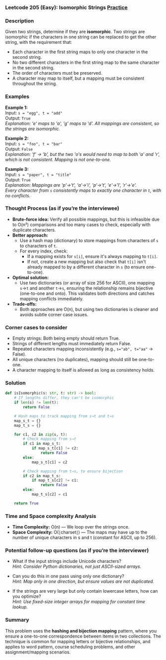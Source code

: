 ### Leetcode 205 (Easy): Isomorphic Strings [Practice](https://leetcode.com/problems/isomorphic-strings)

### Description  
Given two strings, determine if they are **isomorphic**. Two strings are isomorphic if the characters in one string can be replaced to get the other string, with the requirement that:
- Each character in the first string maps to only one character in the second string.
- No two different characters in the first string map to the same character in the second string.
- The order of characters must be preserved.
- A character may map to itself, but a mapping must be consistent throughout the string.

### Examples  

**Example 1:**  
Input: `s = "egg", t = "add"`  
Output: `True`  
*Explanation: 'e' maps to 'a', 'g' maps to 'd'. All mappings are consistent, so the strings are isomorphic.*

**Example 2:**  
Input: `s = "foo", t = "bar"`  
Output: `False`  
*Explanation: 'f' → 'b', but the two 'o's would need to map to both 'a' and 'r', which is not consistent. Mapping is not one-to-one.*

**Example 3:**  
Input: `s = "paper", t = "title"`  
Output: `True`  
*Explanation: Mappings are 'p'→'t', 'a'→'i', 'p'→'t', 'e'→'l', 'r'→'e'.  
Every character from `s` consistently maps to exactly one character in `t`, with no conflicts.*

### Thought Process (as if you’re the interviewee)  
- **Brute-force idea:** Verify all possible mappings, but this is infeasible due to O(n²) comparisons and too many cases to check, especially with duplicate characters.
- **Better approach:**  
  - Use a hash map (dictionary) to store mappings from characters of `s` to characters of `t`.  
  - For every index, check:  
    - If a mapping exists for `s[i]`, ensure it's always mapping to `t[i]`.  
    - If not, create a new mapping but also check that `t[i]` isn't already mapped to by a different character in `s` (to ensure one-to-one).
- **Optimal solution:**  
  - Use two dictionaries (or array of size 256 for ASCII), one mapping `s`→`t` and another `t`→`s`, ensuring the relationship remains bijective (one-to-one and onto). This validates both directions and catches mapping conflicts immediately.
- **Trade-offs:**  
  - Both approaches are O(n), but using two dictionaries is cleaner and avoids subtle corner case issues.

### Corner cases to consider  
- Empty strings: Both being empty should return True.
- Strings of different lengths must immediately return False.
- Repeated characters mapping inconsistently (e.g., `s="ab", t="aa"` → False).
- All unique characters (no duplicates), mapping should still be one-to-one.
- A character mapping to itself is allowed as long as consistency holds.

### Solution

```python
def isIsomorphic(s: str, t: str) -> bool:
    # If lengths differ, they can't be isomorphic
    if len(s) != len(t):
        return False

    # Hash maps to track mapping from s→t and t→s
    map_s_t = {}
    map_t_s = {}

    for c1, c2 in zip(s, t):
        # Check mapping from s→t
        if c1 in map_s_t:
            if map_s_t[c1] != c2:
                return False
        else:
            map_s_t[c1] = c2

        # Check mapping from t→s, to ensure bijection
        if c2 in map_t_s:
            if map_t_s[c2] != c1:
                return False
        else:
            map_t_s[c2] = c1

    return True
```

### Time and Space complexity Analysis  

- **Time Complexity:** O(n) — We loop over the strings once.
- **Space Complexity:** O(∣charset∣) — The maps may have up to the number of unique characters in s and t (constant for ASCII, up to 256).

### Potential follow-up questions (as if you’re the interviewer)  

- What if the input strings include Unicode characters?  
  *Hint: Consider Python dictionaries, not just ASCII-sized arrays.*

- Can you do this in one pass using only one dictionary?  
  *Hint: Map only in one direction, but ensure values are not duplicated.*

- If the strings are very large but only contain lowercase letters, how can you optimize?  
  *Hint: Use fixed-size integer arrays for mapping for constant time lookup.*

### Summary
This problem uses the **hashing and bijection mapping** pattern, where you ensure a one-to-one correspondence between items in two collections. The technique is common for mapping letters or bijective relationships, and applies to word pattern, course scheduling problems, and other assignment/mapping scenarios.